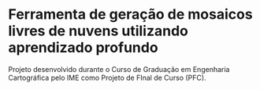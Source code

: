 # Ferramenta de geração de mosaicos livres de nuvens utilizando aprendizado profundo
Projeto desenvolvido durante o Curso de Graduação em Engenharia Cartográfica pelo IME como Projeto de FInal de Curso (PFC).